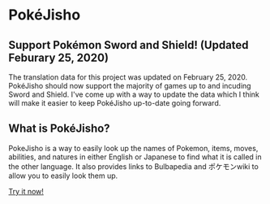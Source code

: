 # PokéJisho

## Support Pokémon Sword and Shield! (Updated Feburary 25, 2020)

The translation data for this project was updated on February 25, 2020. PokéJisho should now support the majority of games up to and incuding Sword and Shield. I've come up with a way to update the data which I think will make it easier to keep PokéJisho up-to-date going forward.

## What is PokéJisho?

PokeJisho is a way to easily look up the names of Pokemon, items, moves, abilities, and natures in either English or Japanese to find what it is called in the other language. It also provides links to Bulbapedia and ポケモンwiki to allow you to easily look them up.

[Try it now!](https://old.pokejisho.com/en/jisho)
